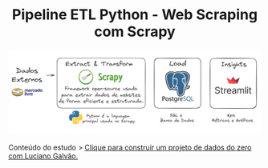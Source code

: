 <h1 align="center">Pipeline ETL Python - Web Scraping com Scrapy</h1>

<div align="center">
    <img src="img/diagrama-scraping.png" alt="Fluxograma ETL">
</div>


Conteúdo do estudo > [Clique para construir um projeto de dados do zero com Luciano Galvão.](https://www.youtube.com/watch?v=qNu1VCtUedg&t=607s)

